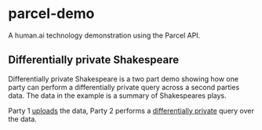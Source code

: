 # parcel-demo
 A human.ai technology demonstration using the Parcel API.


## Differentially private Shakespeare

Differentially private Shakespeare is a two part demo showing how one party can
perform a differentially private query across a second parties data. The data
in the example is a summary of Shakespeares plays.

Party 1 [uploads](upload-shakespeare-summary) the data, Party 2 performs a [differentially private](dp-shakespeare) query over the data.